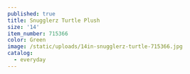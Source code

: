 ```yaml
---
published: true
title: Snugglerz Turtle Plush
size: '14'
item_number: 715366
color: Green
image: /static/uploads/14in-snugglerz-turtle-715366.jpg
catalog:
  - everyday
---
```



